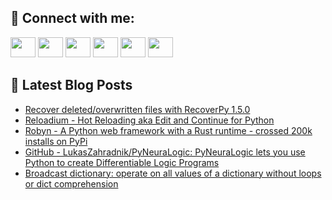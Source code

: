 ## 🔎 Connect with me:
[<img height="32" width="40" src="https://cdn.jsdelivr.net/npm/simple-icons@v5/icons/telegram.svg" />](https://t.me/bullbesh)
[<img height="32" width="40" src="https://cdn.jsdelivr.net/npm/simple-icons@v5/icons/vk.svg" />](https://vk.com/bullbesh)
[<img height="32" width="40" src="https://cdn.jsdelivr.net/npm/simple-icons@v5/icons/twitter.svg" />](https://twitter.com/bullbesh1)
[<img height="32" width="40" src="https://cdn.jsdelivr.net/npm/simple-icons@v5/icons/instagram.svg" />](https://www.instagram.com/bullbesh)
[<img height="32" width="40" src="https://cdn.jsdelivr.net/npm/simple-icons@v5/icons/reddit.svg" />](https://www.reddit.com/user/bullbesh)
[<img height="32" width="40" src="https://cdn.jsdelivr.net/npm/simple-icons@v5/icons/youtube.svg" />](https://www.youtube.com/channel/UCtfjRs6uzgq5mfm8S06WTcg)

## 📕 Latest Blog Posts
<!-- BLOG-POST-LIST:START -->
- [Recover deleted/overwritten files with RecoverPy 1.5.0](https://www.reddit.com/r/Python/comments/ucfids/recover_deletedoverwritten_files_with_recoverpy/)
- [Reloadium - Hot Reloading aka Edit and Continue for Python](https://www.reddit.com/r/Python/comments/ucbzry/reloadium_hot_reloading_aka_edit_and_continue_for/)
- [Robyn - A Python web framework with a Rust runtime - crossed 200k installs on PyPi](https://www.reddit.com/r/Python/comments/ucazjl/robyn_a_python_web_framework_with_a_rust_runtime/)
- [GitHub - LukasZahradnik/PyNeuraLogic: PyNeuraLogic lets you use Python to create Differentiable Logic Programs](https://www.reddit.com/r/Python/comments/uc9wc1/github_lukaszahradnikpyneuralogic_pyneuralogic/)
- [Broadcast dictionary: operate on all values of a dictionary without loops or dict comprehension](https://www.reddit.com/r/Python/comments/uc9efg/broadcast_dictionary_operate_on_all_values_of_a/)
<!-- BLOG-POST-LIST:END -->
